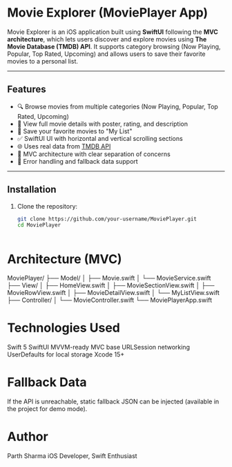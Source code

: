 #  Movie Explorer (MoviePlayer App)

Movie Explorer is an iOS application built using **SwiftUI** following the **MVC architecture**, which lets users discover and explore movies using **The Movie Database (TMDB) API**. It supports category browsing (Now Playing, Popular, Top Rated, Upcoming) and allows users to save their favorite movies to a personal list.

---

##  Features

- 🔍 Browse movies from multiple categories (Now Playing, Popular, Top Rated, Upcoming)
- 🎥 View full movie details with poster, rating, and description
- 💾 Save your favorite movies to "My List"
- ✅ SwiftUI UI with horizontal and vertical scrolling sections
- 🌐 Uses real data from [TMDB API](https://developer.themoviedb.org/)
- 🧠 MVC architecture with clear separation of concerns
- 🧩 Error handling and fallback data support


---

##  Installation

1. Clone the repository:
   ```bash
   git clone https://github.com/your-username/MoviePlayer.git
   cd MoviePlayer



# Architecture (MVC)
MoviePlayer/
├── Model/
│   ├── Movie.swift
│   └── MovieService.swift
├── View/
│   ├── HomeView.swift
│   ├── MovieSectionView.swift
│   ├── MovieRowView.swift
│   ├── MovieDetailView.swift
│   └── MyListView.swift
├── Controller/
│   └── MovieController.swift
└── MoviePlayerApp.swift


#  Technologies Used

Swift 5
SwiftUI
MVVM-ready MVC base
URLSession networking
UserDefaults for local storage
Xcode 15+

# Fallback Data

If the API is unreachable, static fallback JSON can be injected (available in the project for demo mode).

# Author

Parth Sharma
iOS Developer, Swift Enthusiast
